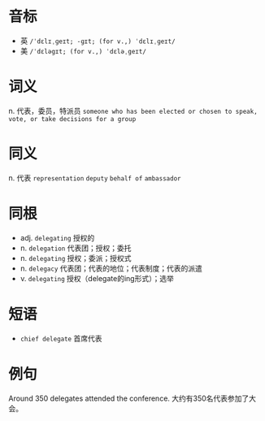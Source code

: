 # 音标

- 英 `/ˈdɛlɪˌɡeɪt; -ɡɪt; (for v.,) ˈdɛlɪˌɡeɪt/`
- 美 `/ˈdɛləgɪt; (for v.,) ˈdɛləˌgeɪt/`

# 词义

n. 代表，委员，特派员
`someone who has been elected or chosen to speak, vote, or take decisions for a group`

# 同义

n. 代表
`representation` `deputy` `behalf of` `ambassador`

# 同根

- adj. `delegating` 授权的
- n. `delegation` 代表团；授权；委托
- n. `delegating` 授权；委派；授权式
- n. `delegacy` 代表团；代表的地位；代表制度；代表的派遣
- v. `delegating` 授权（delegate的ing形式）；选举

# 短语

- `chief delegate` 首席代表

# 例句

Around 350 delegates attended the conference.
大约有350名代表参加了大会。


